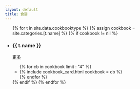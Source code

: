 ```yaml
---
layout: default
title: 食谱
---
```


<div class="container-fluid body-lr-p my-5">
	<ul class="row mx-0">
		{% for t in site.data.cookbooktype %}
		{% assign cookbook = site.categories.[t.name] %}
		{% if cookbook != nil %}
		<li class="col-12 my-3">
			<div class="border-bottom py-4  d-flex justify-content-between">
				<h3 class="my-1">{{ t.name }}</h3>
				<a class="font-weight-light my-1" href="{{ t.url }}">更多</a>
			</div>
			<div class="my-3 px-2">
				<ul class="row d-flex bd-highlight">
					{% for cb in cookbook limit : "4" %}
					<li class="col-sm-6 col-md-6 col-lg-3 col-xl-3 p-2 flex-fill bd-highlight" >
						{% include cookbook_card.html cookbook = cb %}
					</li>
					{% endfor %}
				</ul>
			</div>
		</li>
		{% endif %}
		{% endfor %}
	</ul>
</div>
